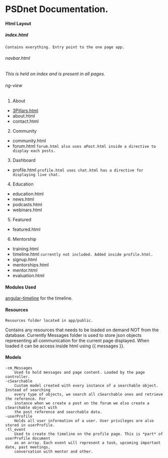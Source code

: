 # PSDnet Documentation.


#### Html Layout

##### index.html
	Contains everything. Entry point to the one page app.

###### navbar.html 
_This is held on index and is present in all pages._
	


###### ng-view


1. About
  * [3Pillars.html](app/public/views/about/3Pillars.html)
  * about.html
  * contact.html
2. Community
  * community.html
  * forum.html
   `forum.html also uses aPost.html inside a directive to display each posts.`
3. Dashboard
  * profile.html
   `profile.html uses chat.html has a directive for displaying live chat.`
4. Education
  * education.html
  * news.html
  * podcasts.html
  * webinars.html
5. Featured
  * featured.html
6. Mentorship
  * training.html
  * timeline.html
   `currently not included. Added inside profile.html.`
  * signup.html
  * mentorships.html
  * mentor.html
  * evaluation.html

#### Modules Used

[angular-timeline](https://github.com/rpocklin/angular-timeline) for the timeline.

#### Resources

`Resources folder located in app/public.`

   Contains any resources that needs to be loaded on demand NOT from the database. Currently Messages folder is used to store json objects representing all communication for the current page displayed. When loaded it can be access inside html using {{ messages }}.




#### Models

```
-cm_Messages
	Used to hold messages and page content. Loaded by the page controller.
-cSearchable
	Custom model created with every instance of a searchable object. Instead of searching 
	every type of objects, we search all cSearchable ones and retrieve the reference. For 
	instance when we create a post on the forum we also create a cSearchable object with 
	the post reference and searchable data. 
-userProfile
	Holds all user information of a user. User privileges are also stored in userProfile.
-tl_event
	Used to create the timeline on the profile page. This is *part* of userProfile document
	as an array. Each event will represent a task, upcoming important date, past meetings, 
	conversation with mentor and other.
```